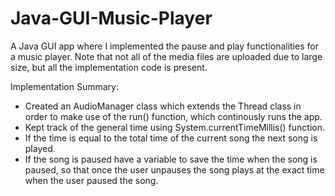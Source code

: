 # Java-GUI-Music-Player

A Java GUI app where I implemented the pause and play functionalities for a music player.
Note that not all of the media files are uploaded due to large size, but all the implementation code is present.

Implementation Summary:
- Created an AudioManager class which extends the Thread class in order to make use of the run() function, which continously runs the app.
- Kept track of the general time using System.currentTimeMillis() function. 
- If the time is equal to the total time of the current song the next song is played.
- If the song is paused have a variable to save the time when the song is paused, so that once the user unpauses the song plays at the exact time when the user paused the song. 
